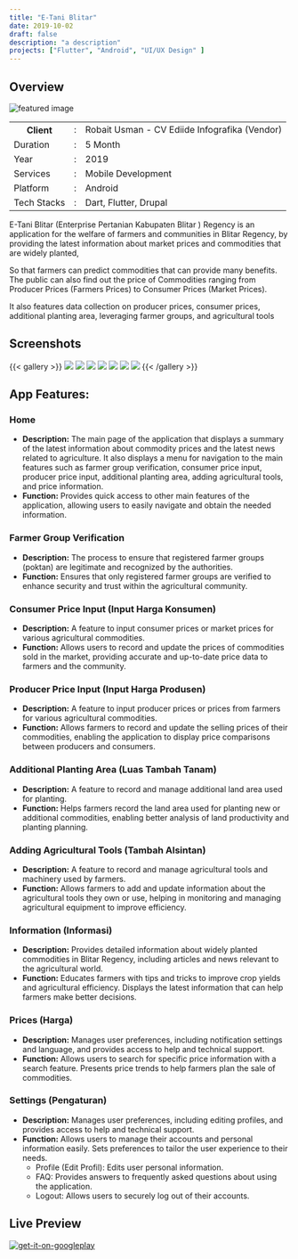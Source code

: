 ```yaml
---
title: "E-Tani Blitar"
date: 2019-10-02
draft: false
description: "a description"
projects: ["Flutter", "Android", "UI/UX Design" ]
---
```


## Overview

![featured image](featured.png)


<table class="table-auto text-left text-base min-w-full">
    <tbody>
      <tr class="border-b py-2">
        <th scope="row" class="font-bold">Client</th>
        <td class="font-bold">:</td>
        <td class="py-2">Robait Usman - CV Ediide Infografika (Vendor)</td>
      </tr>
      <tr class="border-b py-2">
        <td class="font-bold">Duration</td>
        <td class="font-bold">:</td>
        <td class="py-2">5 Month</td>
      </tr>
      <tr class="border-b py-2">
        <td class="font-bold">Year</td>
        <td class="font-bold">:</td>
        <td class="py-2">2019</td>
      </tr>
      <tr class="border-b py-2">
        <td class="font-bold">Services</td>
        <td class="font-bold">:</td>
        <td class="py-2">
          Mobile Development
          </td>
      </tr>
      <tr class="border-b py-2">
        <td class="font-bold">Platform</td>
        <td class="font-bold">:</td>
        <td class="py-2">
          Android
          </td>
      </tr>        
      <tr class="border-b py-2">
        <td class="font-bold">Tech Stacks</td>
        <td class="font-bold">:</td>
        <td class="py-2">
          Dart, Flutter, Drupal
          </td>
      </tr>        
    </tbody>
  </table>

E-Tani Blitar (Enterprise Pertanian Kabupaten Blitar ) Regency is an application for the welfare of farmers and communities in Blitar Regency, by providing the latest information about market prices and commodities that are widely planted,

So that farmers can predict commodities that can provide many benefits. The public can also find out the price of Commodities ranging from Producer Prices (Farmers Prices) to Consumer Prices (Market Prices).

It also features data collection on producer prices, consumer prices, additional planting area, leveraging farmer groups, and agricultural tools



## Screenshots
{{< gallery >}}
  <img src="img/e-tani-1.png" class="grid-w45" />
  <img src="img/e-tani-2.png" class="grid-w45" />
  <img src="img/e-tani-3.png" class="grid-w45" />
  <img src="img/e-tani-4.png" class="grid-w45" />
  <img src="img/e-tani-5.png" class="grid-w45" />
  <img src="img/e-tani-6.png" class="grid-w45" />
  <img src="img/e-tani-7.png" class="grid-w45" />
{{< /gallery >}}

## App Features:
### Home
- **Description:** The main page of the application that displays a summary of the latest information about commodity prices and the latest news related to agriculture. It also displays a menu for navigation to the main features such as farmer group verification, consumer price input, producer price input, additional planting area, adding agricultural tools, and price information.
- **Function:** Provides quick access to other main features of the application, allowing users to easily navigate and obtain the needed information.

### Farmer Group Verification
- **Description:**  The process to ensure that registered farmer groups (poktan) are legitimate and recognized by the authorities.
- **Function:** Ensures that only registered farmer groups are verified to enhance security and trust within the agricultural community.
  
### Consumer Price Input (Input Harga Konsumen)
- **Description:** A feature to input consumer prices or market prices for various agricultural commodities.
- **Function:** Allows users to record and update the prices of commodities sold in the market, providing accurate and up-to-date price data to farmers and the community.

### Producer Price Input (Input Harga Produsen)
- **Description:** A feature to input producer prices or prices from farmers for various agricultural commodities.
- **Function:** Allows farmers to record and update the selling prices of their commodities, enabling the application to display price comparisons between producers and consumers.
  
### Additional Planting Area (Luas Tambah Tanam)
- **Description:** A feature to record and manage additional land area used for planting.
- **Function:**  Helps farmers record the land area used for planting new or additional commodities, enabling better analysis of land productivity and planting planning.

### Adding Agricultural Tools (Tambah Alsintan)
- **Description:** A feature to record and manage agricultural tools and machinery used by farmers.
- **Function:** Allows farmers to add and update information about the agricultural tools they own or use, helping in monitoring and managing agricultural equipment to improve efficiency.
  
### Information (Informasi)
- **Description:**  Provides detailed information about widely planted commodities in Blitar Regency, including articles and news relevant to the agricultural world.
- **Function:** Educates farmers with tips and tricks to improve crop yields and agricultural efficiency. Displays the latest information that can help farmers make better decisions.
  
### Prices (Harga)
- **Description:** Manages user preferences, including notification settings and language, and provides access to help and technical support.
- **Function:** Allows users to search for specific price information with a search feature. Presents price trends to help farmers plan the sale of commodities.
  
### Settings (Pengaturan)
- **Description:** Manages user preferences, including editing profiles, and provides access to help and technical support.
- **Function:** Allows users to manage their accounts and personal information easily. Sets preferences to tailor the user experience to their needs.
  - Profile (Edit Profil): Edits user personal information.
  - FAQ: Provides answers to frequently asked questions about using the application.
  - Logout: Allows users to securely log out of their accounts.

## Live Preview

<a href="https://play.google.com/store/apps/details?id=com.ediide.etaniblitarkab" target="_blank_"> 

![get-it-on-googleplay](badge-android.png )
</a>

